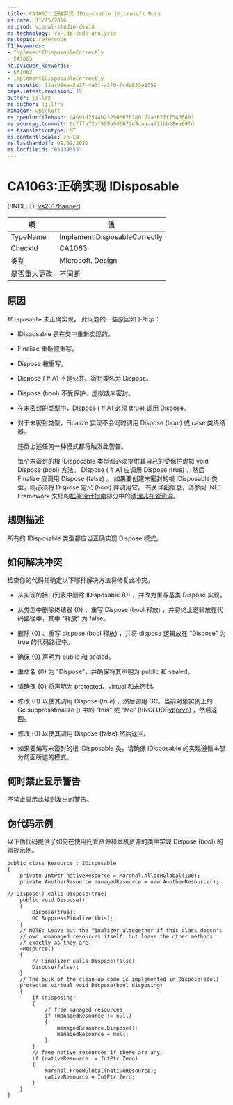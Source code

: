 ```yaml
---
title: CA1063：正确实现 IDisposable |Microsoft Docs
ms.date: 11/15/2016
ms.prod: visual-studio-dev14
ms.technology: vs-ide-code-analysis
ms.topic: reference
f1_keywords:
- ImplementIDisposableCorrectly
- CA1063
helpviewer_keywords:
- CA1063
- ImplementIDisposableCorrectly
ms.assetid: 12afb1ea-3a17-4a3f-a1f0-fcdb853e2359
caps.latest.revision: 19
author: jillre
ms.author: jillfra
manager: wpickett
ms.openlocfilehash: 04691d2344b232906676180122ad67fff5405891
ms.sourcegitcommit: 6cfffa72af599a9d667249caaaa411bb28ea69fd
ms.translationtype: MT
ms.contentlocale: zh-CN
ms.lasthandoff: 09/02/2020
ms.locfileid: "85539355"
---
```

# <a name="ca1063-implement-idisposable-correctly"></a>CA1063:正确实现 IDisposable
[!INCLUDE[vs2017banner](../includes/vs2017banner.md)]

|项|值|
|-|-|
|TypeName|ImplementIDisposableCorrectly|
|CheckId|CA1063|
|类别|Microsoft. Design|
|是否重大更改|不间断|

## <a name="cause"></a>原因
 `IDisposable` 未正确实现。 此问题的一些原因如下所示：

- IDisposable 是在类中重新实现的。

- Finalize 重新被重写。

- Dispose 被重写。

- Dispose ( # A1 不是公共、密封或名为 Dispose。

- Dispose (bool) 不受保护、虚拟或未密封。

- 在未密封的类型中，Dispose ( # A1 必须 (true) 调用 Dispose。

- 对于未密封类型，Finalize 实现不会同时调用 Dispose (bool) 或 case 类终结器。

  违反上述任何一种模式都将触发此警告。

  每个未密封的根 IDisposable 类型都必须提供其自己的受保护虚拟 void Dispose (bool) 方法。 Dispose ( # A1 应调用 Dispose (true) ，然后 Finalize 应调用 Dispose (false) 。 如果要创建未密封的根 IDisposable 类型，则必须将 Dispose 定义 (bool) 并调用它。 有关详细信息，请参阅 .NET Framework 文档的[框架设计指南](https://msdn.microsoft.com/library/5fbcaf4f-ea2a-4d20-b0d6-e61dee202b4b)部分中的[清理非托管资源](https://msdn.microsoft.com/library/a17b0066-71c2-4ba4-9822-8e19332fc213)。

## <a name="rule-description"></a>规则描述
 所有的 IDisposable 类型都应当正确实现 Dispose 模式。

## <a name="how-to-fix-violations"></a>如何解决冲突
 检查你的代码并确定以下哪种解决方法将修复此冲突。

- 从实现的接口列表中删除 IDisposable {0} ，并改为重写基类 Dispose 实现。

- 从类型中删除终结器 {0} ，重写 Dispose (bool 释放) ，并将终止逻辑放在代码路径中，其中 "释放" 为 false。

- 删除 {0} 、重写 dispose (bool 释放) ，并将 dispose 逻辑放在 "Dispose" 为 true 的代码路径中。

- 确保 {0} 声明为 public 和 sealed。

- 重命名 {0} 为 "Dispose"，并确保将其声明为 public 和 sealed。

- 请确保 {0} 将声明为 protected、virtual 和未密封。

- 修改 {0} 以使其调用 Dispose (true) ，然后调用 GC。当前对象实例上的 Gc.suppressfinalize () 中的 "this" 或 "Me" [!INCLUDE[vbprvb](../includes/vbprvb-md.md)] ，然后返回。

- 修改 {0} 以使其调用 Dispose (false) 然后返回。

- 如果要编写未密封的根 IDisposable 类，请确保 IDisposable 的实现遵循本部分前面所述的模式。

## <a name="when-to-suppress-warnings"></a>何时禁止显示警告
 不禁止显示此规则发出的警告。

## <a name="pseudo-code-example"></a>伪代码示例
 以下伪代码提供了如何在使用托管资源和本机资源的类中实现 Dispose (bool) 的常规示例。

```
public class Resource : IDisposable
{
    private IntPtr nativeResource = Marshal.AllocHGlobal(100);
    private AnotherResource managedResource = new AnotherResource();

// Dispose() calls Dispose(true)
    public void Dispose()
    {
        Dispose(true);
        GC.SuppressFinalize(this);
    }
    // NOTE: Leave out the finalizer altogether if this class doesn't
    // own unmanaged resources itself, but leave the other methods
    // exactly as they are.
    ~Resource()
    {
        // Finalizer calls Dispose(false)
        Dispose(false);
    }
    // The bulk of the clean-up code is implemented in Dispose(bool)
    protected virtual void Dispose(bool disposing)
    {
        if (disposing)
        {
            // free managed resources
            if (managedResource != null)
            {
                managedResource.Dispose();
                managedResource = null;
            }
        }
        // free native resources if there are any.
        if (nativeResource != IntPtr.Zero)
        {
            Marshal.FreeHGlobal(nativeResource);
            nativeResource = IntPtr.Zero;
        }
    }
}
```
